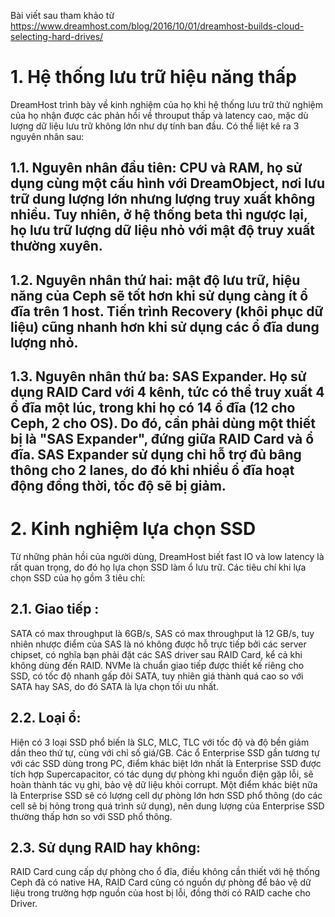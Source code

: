 Bài viết sau tham khảo từ https://www.dreamhost.com/blog/2016/10/01/dreamhost-builds-cloud-selecting-hard-drives/

# 1. Hệ thống lưu trữ hiệu năng thấp
DreamHost trình bày về kinh nghiệm của họ khi hệ thống lưu trữ thử nghiệm của họ nhận được các phản hồi về throuput thấp và latency cao, mặc dù lượng dữ liệu lưu trữ không lớn như dự tính ban đầu. Có thể liệt kê ra 3 nguyên nhân sau:

## 1.1. Nguyên nhân đầu tiên: CPU và RAM, họ sử dụng cùng một cấu hình với DreamObject, nơi lưu trữ dung lượng lớn nhưng lượng truy xuất không nhiều. Tuy nhiên, ở hệ thống beta thì ngược lại, họ lưu trữ lượng dữ liệu nhỏ với mật độ truy xuất thường xuyên.

## 1.2. Nguyên nhân thứ hai: mật độ lưu trữ, hiệu năng của Ceph sẽ tốt hơn khi sử dụng càng ít ổ đĩa trên 1 host. Tiến trình Recovery (khôi phục dữ liệu) cũng nhanh hơn khi sử dụng các ổ đĩa dung lượng nhỏ.

## 1.3. Nguyên nhân thứ ba: SAS Expander. Họ sử dụng RAID Card với 4 kênh, tức có thể truy xuất 4 ổ đĩa một lúc, trong khi họ có 14 ổ đĩa (12 cho Ceph, 2 cho OS). Do đó, cần phải dùng một thiết bị là "SAS Expander", đứng giữa RAID Card và ổ đĩa. SAS Expander sử dụng chỉ hỗ trợ đủ bâng thông cho 2 lanes, do đó khi nhiều ổ đĩa hoạt động đồng thời, tốc độ sẽ bị giảm.

# 2. Kinh nghiệm lựa chọn SSD
Từ những phản hồi của người dùng, DreamHost biết fast IO và low latency là rất quan trọng, do đó họ lựa chọn SSD làm ổ lưu trữ.
Các tiêu chí khi lựa chọn SSD của họ gồm 3 tiêu chí:

## 2.1. Giao tiếp : 
SATA có max throughput là 6GB/s, SAS có max throughput là 12 GB/s, tuy nhiên nhược điểm của SAS là nó không được hỗ trực tiếp bởi các server chipset, có nghĩa bạn phải đặt các SAS driver sau RAID Card, kể cả khi không dùng đến RAID. NVMe là chuẩn giao tiếp được thiết kế riêng cho SSD, có tốc độ nhanh gấp đôi SATA, tuy nhiên giá thành quá cao so với SATA hay SAS, do đó SATA là lựa chọn tối ưu nhất.

## 2.2. Loại ổ: 
Hiện có 3 loại SSD phổ biến là SLC, MLC, TLC với tốc độ và độ bền giảm dần theo thứ tự, cùng với chỉ số giá/GB. Các ổ Enterprise SSD gần tương tự với các SSD dùng trong PC, điểm khác biệt lớn nhất là Enterprise SSD được tích hợp Supercapacitor, có tác dụng dự phòng khi nguồn điện gặp lỗi, sẽ hoàn thành tác vụ ghi, bảo vệ dữ liệu khỏi corrupt. Một điểm khác biệt nữa là Enterprise SSD sẽ có lượng cell dự phòng lớn hơn SSD phổ thông (do các cell sẽ bị hỏng trong quá trình sử dụng), nên dung lượng của Enterprise SSD thường thấp hơn so với SSD phổ thông.

## 2.3. Sử dụng RAID hay không: 
RAID Card cung cấp dự phòng cho ổ đĩa, điều không cần thiết với hệ thống Ceph đã có native HA, RAID Card cũng có nguồn dự phòng để bảo vệ dữ liệu trong trường hợp nguồn của host bị lỗi, đồng thời có RAID cache cho Driver.
